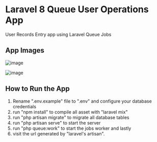 # Laravel 8 Queue User Operations App
User Records Entry app using Laravel Queue Jobs

## App Images
![image](https://user-images.githubusercontent.com/51837314/133946009-6839967b-a826-4bab-a107-093662b569d8.png)


![image](https://user-images.githubusercontent.com/51837314/133946018-46361527-b3a9-4cdd-9aae-347c9e70b642.png)

## How to Run the App
1. Rename ".env.example" file to ".env" and configure your database credentials 
2. run "npm install" to compile all asset with "laravel mix"
3. run "php artisan migrate" to migrate all database tables
4. run "php artisan serve" to start the server
5. run "php queue:work" to start the jobs worker and lastly
6. visit the url generated by "laravel's artisan".
